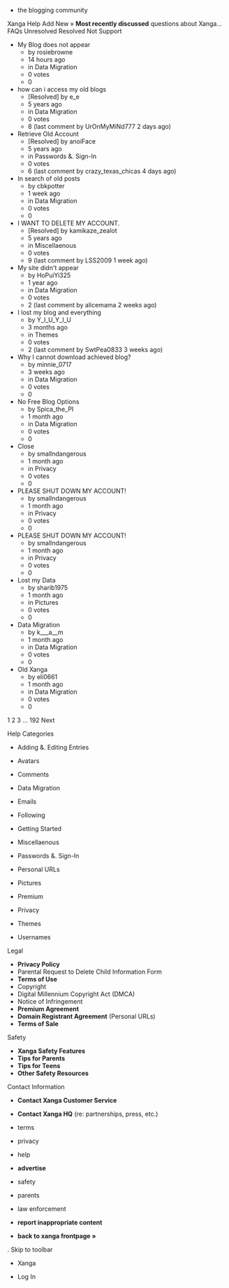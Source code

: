 *   the blogging community

Xanga Help Add New » **Most recently discussed** questions about Xanga… FAQs Unresolved Resolved Not Support

*   My Blog does not appear
    *   by rosiebrowne
    *   14 hours ago
    *   in Data Migration
    *   0 votes
    *   0
*   how can i access my old blogs
    *   \[Resolved\] by e\_e
    *   5 years ago
    *   in Data Migration
    *   0 votes
    *   8 (last comment by UrOnMyMiNd777 2 days ago)
*   Retrieve Old Account
    *   \[Resolved\] by anoiFace
    *   5 years ago
    *   in Passwords &. Sign-In
    *   0 votes
    *   6 (last comment by crazy\_texas\_chicas 4 days ago)
*   In search of old posts
    *   by cbkpotter
    *   1 week ago
    *   in Data Migration
    *   0 votes
    *   0
*   I WANT TO DELETE MY ACCOUNT.
    *   \[Resolved\] by kamikaze\_zealot
    *   5 years ago
    *   in Miscellaenous
    *   0 votes
    *   9 (last comment by LSS2009 1 week ago)
*   My site didn't appear
    *   by HoPuiYi325
    *   1 year ago
    *   in Data Migration
    *   0 votes
    *   2 (last comment by alicemama 2 weeks ago)
*   I lost my blog and everything
    *   by Y\_I\_U\_Y\_I\_U
    *   3 months ago
    *   in Themes
    *   0 votes
    *   2 (last comment by SwtPea0833 3 weeks ago)
*   Why I cannot download achieved blog?
    *   by minnie\_0717
    *   3 weeks ago
    *   in Data Migration
    *   0 votes
    *   0
*   No Free Blog Options
    *   by Spica\_the\_PI
    *   1 month ago
    *   in Data Migration
    *   0 votes
    *   0
*   Close
    *   by smallndangerous
    *   1 month ago
    *   in Privacy
    *   0 votes
    *   0
*   PLEASE SHUT DOWN MY ACCOUNT!
    *   by smallndangerous
    *   1 month ago
    *   in Privacy
    *   0 votes
    *   0
*   PLEASE SHUT DOWN MY ACCOUNT!
    *   by smallndangerous
    *   1 month ago
    *   in Privacy
    *   0 votes
    *   0
*   Lost my Data
    *   by sharib1975
    *   1 month ago
    *   in Pictures
    *   0 votes
    *   0
*   Data Migration
    *   by k\_\_\_a\_\_m
    *   1 month ago
    *   in Data Migration
    *   0 votes
    *   0
*   Old Xanga
    *   by eli0661
    *   1 month ago
    *   in Data Migration
    *   0 votes
    *   0

1 2 3 ... 192 Next

Help Categories

*   Adding &. Editing Entries
*   Avatars
*   Comments
*   Data Migration
*   Emails
*   Following
*   Getting Started
*   Miscellaenous

*   Passwords &. Sign-In
*   Personal URLs
*   Pictures
*   Premium
*   Privacy
*   Themes
*   Usernames

Legal

*   **Privacy Policy**
*   Parental Request to Delete Child Information Form
*   **Terms of Use**
*   Copyright
*   Digital Millennium Copyright Act (DMCA)
*   Notice of Infringement
*   **Premium Agreement**
*   **Domain Registrant Agreement** (Personal URLs)
*   **Terms of Sale**

Safety

*   **Xanga Safety Features**
*   **Tips for Parents**
*   **Tips for Teens**
*   **Other Safety Resources**

Contact Information

*   **Contact Xanga Customer Service**
*   **Contact Xanga HQ** (re: partnerships, press, etc.)

*   terms
*   privacy
*   help
*   **advertise**

*   safety
*   parents
*   law enforcement
*   **report inappropriate content**

*   **back to xanga frontpage »**

<img src="http://pixel.quantserve.com/pixel/p-87h-iNOVooym2.gif" style="display: none" height="1" width="1" alt="Quantcast"/>. Skip to toolbar

*   Xanga

*   Log In